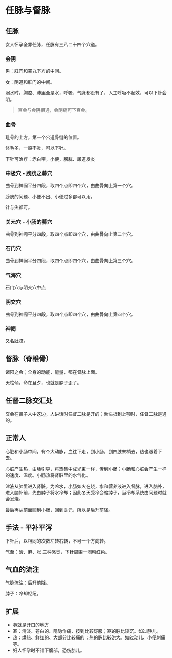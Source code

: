 # 任脉与督脉

## 任脉
女人怀孕全靠任脉，任脉有三八二十四个穴道。

### 会阴
男：肛门和睾丸下方的中间。

女：阴道和肛门的中间。

溺水时，胸腔、肺里全是水，呼吸、气脉都没有了，人工呼吸不起效，可以下针会阴。

> 百会与会阴相通，会阴痛可下百会。

### 曲骨
耻骨的上方，第一个穴道骨缝的位置。

体毛多，一般不灸，可以下针。

下针可治疗：赤白带，小便，膀胱、尿道发炎

### 中极穴 - 膀胱之募穴
曲骨到神阙平分四段，取四个点即四个穴，由曲骨向上第一个穴。

膀胱的问题、小便不出、小便过多都可以用。

针与灸都可。

### 关元穴 - 小肠的募穴
曲骨到神阙平分四段，取四个点即四个穴，由曲骨向上第二个穴。


### 石门穴
曲骨到神阙平分四段，取四个点即四个穴，由曲骨向上第三个穴。

### 气海穴
石门穴与阴交穴中点

### 阴交穴
曲骨到神阙平分四段，取四个点即四个穴，由曲骨向上第四个穴。

### 神阙
又名肚脐。

## 督脉（脊椎骨）
诸阳之会；全身的动能，能量，都在督脉上面。

天柱倾，命在旦夕，也就是脖子歪了。

## 任督二脉交汇处
交会在鼻子人中这边，人讲话时任督二脉是开的；舌头抵到上颚时，任督二脉是通的。

## 正常人
心脏和小肠中间，有个大动脉，血往下走，到小肠，到四肢末梢去，热也跟着下去。

心脏产生热，由肺引导，将热集中成光束一样，传到小肠；小肠和心脏会产生一样的速度、温度。小肠热将肾脏里的水气化。

津液从肺里进入肾脏，为冷水，小肠如火在烧，水和营养液进入督脉，进入脑补，进入脑补前，先由脖子将水冷却；因此冬天受冷会缩脖子，当冷却系统由问题时就会发烧。

最后再从前面回到小肠，回到关元，所以是后升前降。

## 手法 - 平补平泻
下针后，以相同的次数左转右转，不可一个方向转。

气至：酸、麻、胀 三种感觉，下针周围一圈粉红色。

## 气血的流注
气脉流注：后升前降。

脖子：冷却枢纽。

## 扩展
- 募就是开口的地方
- 寒：清淡、苍白的、隐隐作痛、按到比较舒服；寒的脉比较沉。如过静儿。
- 热：燥热、鲜红的、大部分比较痛的；热的脉比较洪大。如过动儿、小便刺痛等。
- 妇人怀孕时不针下腹部，恐伤胎儿。